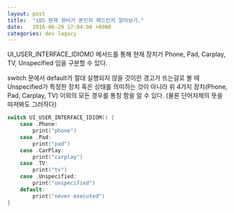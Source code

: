 ```yaml
---
layout: post
title:  "iOS 현재 장비가 폰인지 패드인지 알아보기."
date:   2016-06-29 17:04:00 +0900
categories: dev lagacy
---
```

UI_USER_INTERFACE_IDIOM() 메서드를 통해 현재 장치가 Phone, Pad, Carplay, TV, Unspecified 임을 구분할 수 있다.

switch 문에서 default가 절대 실행되지 않을 것이란 경고가 뜨는걸로 볼 때 Unspecified가 특정한 장치 혹은 상태를 의미하는 것이 아니라
위 4가지 장치(Phone, Pad, Carplay, TV) 이외의 모든 경우를 통칭 함을 알 수 있다. (물론 단어자체의 뜻을 따져봐도 그러하다)

```swift
switch UI_USER_INTERFACE_IDIOM() {
    case .Phone:
        print("phone")
    case .Pad:
        print("pad")
    case .CarPlay:
        print("carplay")
    case .TV:
        print("tv")
    case .Unspecified:
        print("unspecified")
    default:
        print("never executed")
}
```